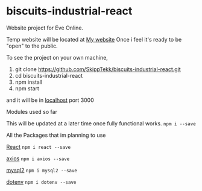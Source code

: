 # biscuits-industrial-react
Website project for Eve Online.

Temp website will be located at [My website](https://skipptekk.com) Once i feel it's ready to be "open" to the public.

To see the project on your own machine, 
1) git clone https://github.com/SkippTekk/biscuits-industrial-react.git
2) cd biscuits-industrial-react
3) npm install
4) npm start

and it will be in [localhost](http://localhost:3000) port 3000

Modules used so far

This will be updated at a later time once fully functional works.
```npm i --save```

All the Packages that im planning to use

[React](https://www.npmjs.com/package/react)
``npm i react --save``

[axios](https://www.npmjs.com/package/axios)
``npm i axios --save``

[mysql2](https://www.npmjs.com/package/mysql2)
``npm i mysql2 --save``

[dotenv](https://www.npmjs.com/package/dotenv)
``npm i dotenv --save``

